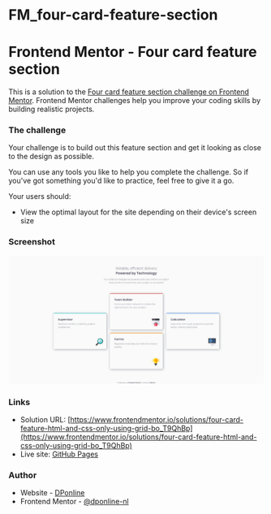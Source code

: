 # FM_four-card-feature-section

# Frontend Mentor - Four card feature section

This is a solution to the [Four card feature section challenge on Frontend Mentor](https://www.frontendmentor.io/challenges/four-card-feature-section-weK1eFYK). Frontend Mentor challenges help you improve your coding skills by building realistic projects.

### The challenge

Your challenge is to build out this feature section and get it looking as close to the design as possible.

You can use any tools you like to help you complete the challenge. So if you've got something you'd like to practice, feel free to give it a go.

Your users should:

-   View the optimal layout for the site depending on their device's screen size

### Screenshot

![](./Screenshot.jpg)

### Links

-   Solution URL: [https://www.frontendmentor.io/solutions/four-card-feature-html-and-css-only-using-grid-bo_T9QhBp](https://www.frontendmentor.io/solutions/four-card-feature-html-and-css-only-using-grid-bo_T9QhBp)
-   Live site: [GitHub Pages](https://dponline-nl.github.io/FM_four-card-feature/)

### Author

-   Website - [DPonline](https://www.dponline.nl)
-   Frontend Mentor - [@dponline-nl](https://www.frontendmentor.io/profile/dponline-nl)
